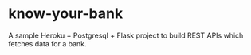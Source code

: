 # know-your-bank
A sample Heroku + Postgresql + Flask project to build REST APIs which fetches data for a bank.
